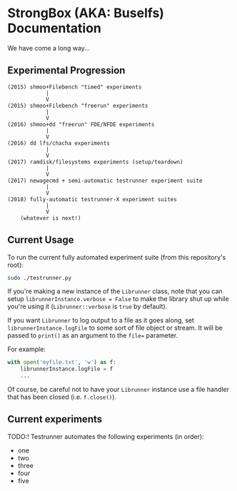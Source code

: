 # StrongBox (AKA: Buselfs) Documentation

We have come a long way...

## Experimental Progression

```
(2015) shmoo+Filebench "timed" experiments
            |
            V
(2015) shmoo+Filebench "freerun" experiments
            |
            V
(2016) shmoo+dd "freerun" FDE/NFDE experiments
            |
            V
(2016) dd lfs/chacha experiments
            |
            V
(2017) ramdisk/filesystems experiments (setup/teardown)
            |
            V
(2017) newagecmd + semi-automatic testrunner experiment suite
            |
            V
(2018) fully-automatic testrunner-X experiment suites
            |
            V
    (whatever is next!)
```

## Current Usage

To run the current fully automated experiment suite (from this repository's
root):

```bash
sudo ./testrunner.py
```

If you're making a new instance of the `Librunner` class, note that you can
setup `librunnerInstance.verbose = False` to make the library shut up while
you're using it (`Librunner::verbose` is `true` by default).

If you want `Librunner` to log output to a file as it goes along, set
`librunnerInstance.logFile` to some sort of file object or stream. It will
be passed to `print()` as an argument to the `file=` parameter.

For example:

```python
with open('myfile.txt', 'w') as f:
    librunnerInstance.logFile = f
    ...
```

Of course, be careful not to have your `Librunner` instance use a file handler
that has been closed (i.e. `f.close()`).

## Current experiments

TODO:!
Testrunner automates the following experiments (in order):

- one
- two
- three
- four
- five
